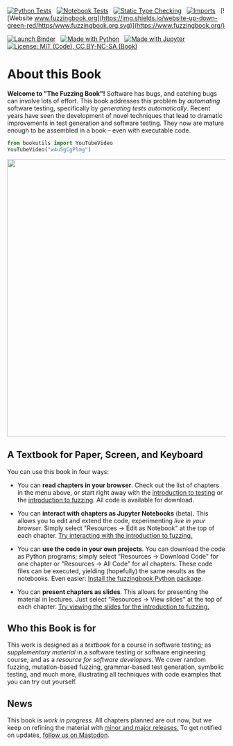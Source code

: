 <!-- Fuzzingbook README -->

<!-- Badges to be shown on project page -->

[![Python Tests](https://github.com/uds-se/fuzzingbook/actions/workflows/check-code.yml/badge.svg)](https://github.com/uds-se/fuzzingbook/actions/workflows/check-code.yml)
&nbsp;
[![Notebook Tests](https://github.com/uds-se/fuzzingbook/actions/workflows/check-notebooks.yml/badge.svg)](https://github.com/uds-se/fuzzingbook/actions/workflows/check-notebooks.yml)
&nbsp;
[![Static Type Checking](https://github.com/uds-se/fuzzingbook/actions/workflows/check-types.yml/badge.svg)](https://github.com/uds-se/fuzzingbook/actions/workflows/check-types.yml)
&nbsp;
[![Imports](https://github.com/uds-se/fuzzingbook/actions/workflows/check-imports.yml/badge.svg)](https://github.com/uds-se/fuzzingbook/actions/workflows/check-imports.yml)
&nbsp;
[![Website www.fuzzingbook.org](https://img.shields.io/website-up-down-green-red/https/www.fuzzingbook.org.svg)](https://www.fuzzingbook.org/)

[![Launch Binder](https://mybinder.org/badge_logo.svg)](https://mybinder.org/v2/gh/uds-se/fuzzingbook/master?filepath=docs/notebooks/00_Table_of_Contents.ipynb)
&nbsp;
[![Made with Python](https://img.shields.io/badge/Made%20with-Python-blue.svg)](https://www.python.org/)
&nbsp;
[![Made with Jupyter](https://img.shields.io/badge/Made%20with-Jupyter-orange.svg)](https://www.jupyter.org/)
&nbsp;
[![License: MIT (Code), CC BY-NC-SA (Book)](https://img.shields.io/badge/License-MIT_(Code),_CC_BY--NC--SA_4.0_(Book)-blue.svg)](https://github.com/uds-se/fuzzingbook/blob/master/LICENSE.md)

# About this Book

__Welcome to "The Fuzzing Book"!__ 
Software has bugs, and catching bugs can involve lots of effort.  This book addresses this problem by _automating_ software testing, specifically by _generating tests automatically_.  Recent years have seen the development of novel techniques that lead to dramatic improvements in test generation and software testing.  They now are mature enough to be assembled in a book – even with executable code. 


```python
from bookutils import YouTubeVideo
YouTubeVideo("w4u5gCgPlmg")
```





<a href="https://www.youtube-nocookie.com/embed/w4u5gCgPlmg" target="_blank">
<img src="https://www.fuzzingbook.org/html/PICS/youtube.png" width=640>
</a>
        



## A Textbook for Paper, Screen, and Keyboard

You can use this book in four ways:

* You can __read chapters in your browser__.  Check out the list of chapters in the menu above, or start right away with the [introduction to testing](https://www.fuzzingbook.org/html/Intro_Testing.html) or the [introduction to fuzzing](https://www.fuzzingbook.org/html/Fuzzer.html).  All code is available for download.

* You can __interact with chapters as Jupyter Notebooks__ (beta).  This allows you to edit and extend the code, experimenting _live in your browser._  Simply select "Resources → Edit as Notebook" at the top of each chapter. <a href="https://mybinder.org/v2/gh/uds-se/fuzzingbook/master?filepath=docs/notebooks/Fuzzer.ipynb" target=_blank>Try interacting with the introduction to fuzzing.</a>

* You can __use the code in your own projects__.  You can download the code as Python programs; simply select "Resources → Download Code" for one chapter or "Resources → All Code" for all chapters.  These code files can be executed, yielding (hopefully) the same results as the notebooks.  Even easier: [Install the fuzzingbook Python package](https://www.fuzzingbook.org/html/Importing.html).

* You can __present chapters as slides__.  This allows for presenting the material in lectures.  Just select "Resources → View slides" at the top of each chapter. <a href="https://www.fuzzingbook.org/slides/Fuzzer.slides.html" target=_blank>Try viewing the slides for the introduction to fuzzing.</a>

## Who this Book is for

This work is designed as a _textbook_ for a course in software testing; as _supplementary material_ in a software testing or software engineering course; and as a _resource for software developers_. We cover random fuzzing, mutation-based fuzzing, grammar-based test generation, symbolic testing, and much more, illustrating all techniques with code examples that you can try out yourself.

## News

This book is _work in progress._  All chapters planned are out now, but we keep on refining the material with [minor and major releases.](https://www.fuzzingbook.org/html/ReleaseNotes.html)  To get notified on updates, <a href="https://mastodon.social/@TheFuzzingBook">follow us on Mastodon</a>.

<!--
